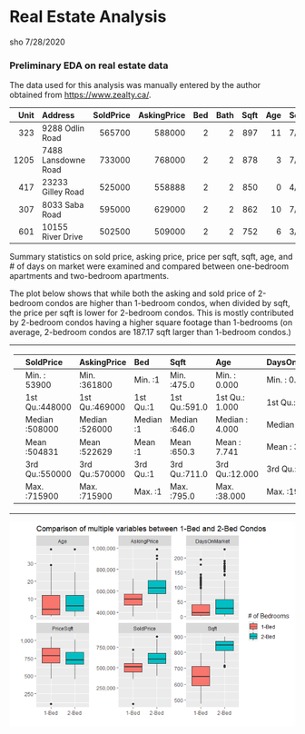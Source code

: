 Real Estate Analysis
================
sho
7/28/2020

### Preliminary EDA on real estate data

The data used for this analysis was manually entered by the author
obtained from <https://www.zealty.ca/>.

| Unit | Address             | SoldPrice | AskingPrice | Bed | Bath | Sqft | Age | SoldDate  | DaysOnMarket | PriceSqft | Floor |
| ---: | :------------------ | --------: | ----------: | --: | ---: | ---: | --: | :-------- | -----------: | --------: | ----: |
|  323 | 9288 Odlin Road     |    565700 |      588000 |   2 |    2 |  897 |  11 | 7/13/2020 |            6 |  630.6577 |     3 |
| 1205 | 7488 Lansdowne Road |    733000 |      768000 |   2 |    2 |  878 |   3 | 7/17/2020 |           21 |  834.8519 |    12 |
|  417 | 23233 Gilley Road   |    525000 |      558888 |   2 |    2 |  850 |   0 | 4/1/2020  |          160 |  617.6471 |     4 |
|  307 | 8033 Saba Road      |    595000 |      629000 |   2 |    2 |  862 |  10 | 7/8/2020  |           93 |  690.2552 |     3 |
|  601 | 10155 River Drive   |    502500 |      509000 |   2 |    2 |  752 |   6 | 3/10/2020 |            7 |  668.2181 |     6 |

Summary statistics on sold price, asking price, price per sqft, sqft,
age, and \# of days on market were examined and compared between
one-bedroom apartments and two-bedroom apartments.

The plot below shows that while both the asking and sold price of
2-bedroom condos are higher than 1-bedroom condos, when divided by sqft,
the price per sqft is lower for 2-bedroom condos. This is mostly
contributed by 2-bedroom condos having a higher square footage than
1-bedrooms (on average, 2-bedroom condos are 187.17 sqft larger than
1-bedroom condos.)

<table class="kable_wrapper">

<tbody>

<tr>

<td>

|  | SoldPrice      | AskingPrice    | Bed       | Sqft          | Age            | DaysOnMarket   | PriceSqft      |
| :- | :------------- | :------------- | :-------- | :------------ | :------------- | :------------- | :------------- |
|  | Min. : 53900   | Min. :361800   | Min. :1   | Min. :475.0   | Min. : 0.000   | Min. : 0.00    | Min. : 103.9   |
|  | 1st Qu.:448000 | 1st Qu.:469000 | 1st Qu.:1 | 1st Qu.:591.0 | 1st Qu.: 1.000 | 1st Qu.: 5.00  | 1st Qu.: 683.5 |
|  | Median :508000 | Median :526000 | Median :1 | Median :646.0 | Median : 4.000 | Median : 13.00 | Median : 786.8 |
|  | Mean :504831   | Mean :522629   | Mean :1   | Mean :650.3   | Mean : 7.741   | Mean : 31.15   | Mean : 783.1   |
|  | 3rd Qu.:550000 | 3rd Qu.:570000 | 3rd Qu.:1 | 3rd Qu.:711.0 | 3rd Qu.:12.000 | 3rd Qu.: 41.00 | 3rd Qu.: 895.3 |
|  | Max. :715900   | Max. :715900   | Max. :1   | Max. :795.0   | Max. :38.000   | Max. :194.00   | Max. :1058.2   |

</td>

<td>

|  | SoldPrice      | AskingPrice    | Bed       | Sqft          | Age            | DaysOnMarket   | PriceSqft      |
| :- | :------------- | :------------- | :-------- | :------------ | :------------- | :------------- | :------------- |
|  | Min. :400000   | Min. :438000   | Min. :2   | Min. :709.0   | Min. : 0.000   | Min. : 0.00    | Min. : 455.1   |
|  | 1st Qu.:550000 | 1st Qu.:573975 | 1st Qu.:2 | 1st Qu.:811.0 | 1st Qu.: 3.000 | 1st Qu.: 9.00  | 1st Qu.: 664.2 |
|  | Median :602750 | Median :629000 | Median :2 | Median :845.0 | Median : 6.000 | Median : 27.00 | Median : 727.7 |
|  | Mean :619565   | Mean :645807   | Mean :2   | Mean :837.5   | Mean : 7.855   | Mean : 43.29   | Mean : 740.5   |
|  | 3rd Qu.:675750 | 3rd Qu.:699900 | 3rd Qu.:2 | 3rd Qu.:870.0 | 3rd Qu.:12.000 | 3rd Qu.: 57.75 | 3rd Qu.: 831.1 |
|  | Max. :880000   | Max. :989000   | Max. :2   | Max. :900.0   | Max. :38.000   | Max. :229.00   | Max. :1017.3   |

</td>

</tr>

</tbody>

</table>

![](realestateanalysis_files/figure-gfm/EDA-1.png)<!-- -->
